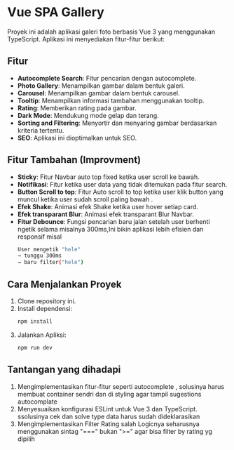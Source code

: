 # Vue SPA Gallery

Proyek ini adalah aplikasi galeri foto berbasis Vue 3 yang menggunakan TypeScript. Aplikasi ini menyediakan fitur-fitur berikut:

## Fitur

- **Autocomplete Search**: Fitur pencarian dengan autocomplete.
- **Photo Gallery**: Menampilkan gambar dalam bentuk galeri.
- **Carousel**: Menampilkan gambar dalam bentuk carousel.
- **Tooltip**: Menampilkan informasi tambahan menggunakan tooltip.
- **Rating**: Memberikan rating pada gambar.
- **Dark Mode**: Mendukung mode gelap dan terang.
- **Sorting and Filtering**: Menyortir dan menyaring gambar berdasarkan kriteria tertentu.
- **SEO**: Aplikasi ini dioptimalkan untuk SEO.

## Fitur Tambahan (Improvment)

- **Sticky**: Fitur Navbar auto top fixed ketika user scroll ke bawah.
- **Notifikasi**: Fitur ketika user data yang tidak ditemukan pada fitur search.
- **Button Scroll to top**: Fitur Auto scroll to top ketika user klik button yang muncul ketika user sudah scroll paling bawah .
- **Efek Shake**: Animasi efek Shake ketika user hover setiap card.
- **Efek transparant Blur**: Animasi efek transparant Blur Navbar.
- **Fitur Debounce**: Fungsi pencarian baru jalan setelah user berhenti ngetik selama misalnya 300ms,Ini bikin aplikasi lebih efisien dan responsif misal
  ```bash
  User mengetik "hele"
  → tunggu 300ms
  → baru filter("hele")
  ```

## Cara Menjalankan Proyek

1. Clone repository ini.
2. Install dependensi:
   ```bash
   npm install
   ```
3. Jalankan Apliksi:
   ```bash
   npm run dev
   ```

## Tantangan yang dihadapi

1. Mengimplementasikan fitur-fitur seperti autocomplete , solusinya harus membuat container sendri dan di styling agar tampil sugestions autocomplate
2. Menyesuaikan konfigurasi ESLint untuk Vue 3 dan TypeScript. ssolusinya cek dan solve type data harus sudah dideklarasikan
3. Mengimplementasikan Filter Rating salah Logicnya seharusnya menggunakan sintag "===" bukan ">=" agar bisa filter by rating yg dipilih
